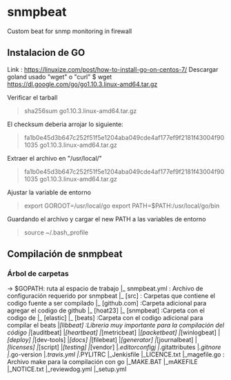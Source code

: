# snmpbeat
Custom beat for snmp monitoring in firewall
## Instalacion de GO
Link : https://linuxize.com/post/how-to-install-go-on-centos-7/
Descargar goland usado "wget" o "curl"
$ wget https://dl.google.com/go/go1.10.3.linux-amd64.tar.gz

Verificar el tarball

> sha256sum go1.10.3.linux-amd64.tar.gz

El checksum deberia arrojar lo siguiente:

> fa1b0e45d3b647c252f51f5e1204aba049cde4af177ef9f2181f43004f901035  go1.10.3.linux-amd64.tar.gz

Extraer el archivo en "/usr/local/"

> fa1b0e45d3b647c252f51f5e1204aba049cde4af177ef9f2181f43004f901035  go1.10.3.linux-amd64.tar.gz

Ajustar la variable de entorno

> export GOROOT=/usr/local/go
> export PATH=$PATH:/usr/local/go/bin

Guardando el archivo y cargar el new PATH  a las variables de entorno

> source ~/.bash_profile

## Compilación de snmpbeat


### Árbol de carpetas
-> $GOPATH: ruta al espacio de trabajo
   |_ snmpbeat.yml : Archivo de configuración requerido por snmpbeat
   |_ [src] : Carpetas que contiene el codigo fuente a ser compilado
       |_ [github.com]  :Carpeta adicional para agregar el codigo de github
          |_ [hoat23]
             |_ [snmpbeat] :Carpeta con el codigo de <snmpbeat>
          |_ [elastic]
             |_ [beats] :Carpeta con el codigo adicional para compilar el beats
                |_[libbeat]      :Libreria muy importante para la compilación del código
                |_[auditbeat]
                |_[heartbeat]
                |_[metricbeat]
                |_[packetbeat]
                |_[winlogbeat]
                |_[deploy]
                |_[dev-tools]
                |_[docs]
                |_[filebeat]
                |_[generator]
                |_[journalbeat]
                |_[licenses]
                |_[script]
                |_[testing]
                |_[vendor]
                |_.editorconfigj
                |_.gitattributes
                |_.gitnore
                |_.go-version
                |_.travis.yml
                |_.PYLITRC
                |_Jenkisfile
                |_LICENCE.txt
                |_magefile.go    : Archivo make para la compilación con go
                |_MAKE.BAT
                |_mAKEFILE
                |_NOTICE.txt
                |_reviewdog.yml
                |_setup.yml
                


   
   


